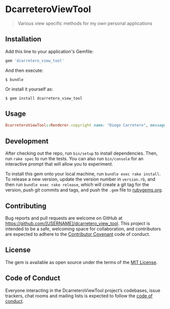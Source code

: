 # DcarreteroViewTool

> Various view specific methods for my own personal applications

## Installation

Add this line to your application's Gemfile:

```ruby
gem 'dcarretero_view_tool'
```
And then execute:

    $ bundle

Or install it yourself as:

    $ gem install dcarretero_view_tool

## Usage


```ruby
DcarreteroViewTool::Renderer.copyright name: "Diego Carretero", message: "All rights reserved."
```

## Development

After checking out the repo, run `bin/setup` to install dependencies. Then, run `rake spec` to run the tests. You can also run `bin/console` for an interactive prompt that will allow you to experiment.

To install this gem onto your local machine, run `bundle exec rake install`. To release a new version, update the version number in `version.rb`, and then run `bundle exec rake release`, which will create a git tag for the version, push git commits and tags, and push the `.gem` file to [rubygems.org](https://rubygems.org).

## Contributing

Bug reports and pull requests are welcome on GitHub at https://github.com/[USERNAME]/dcarretero_view_tool. This project is intended to be a safe, welcoming space for collaboration, and contributors are expected to adhere to the [Contributor Covenant](http://contributor-covenant.org) code of conduct.

## License

The gem is available as open source under the terms of the [MIT License](http://opensource.org/licenses/MIT).

## Code of Conduct

Everyone interacting in the DcarreteroViewTool project’s codebases, issue trackers, chat rooms and mailing lists is expected to follow the [code of conduct](https://github.com/[USERNAME]/dcarretero_view_tool/blob/master/CODE_OF_CONDUCT.md).
